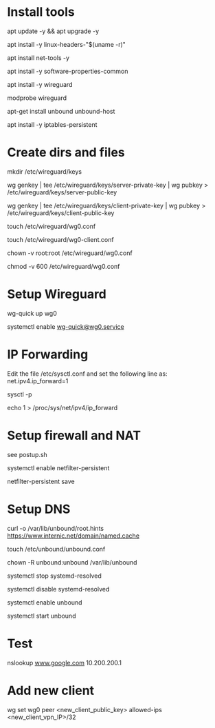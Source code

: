 # Install tools

apt update -y && apt upgrade -y

apt install -y linux-headers-"$(uname -r)"

apt install net-tools -y

apt install -y software-properties-common

apt install -y wireguard

modprobe wireguard

apt-get install unbound unbound-host

apt install -y iptables-persistent

# Create dirs and files

mkdir /etc/wireguard/keys

wg genkey | tee /etc/wireguard/keys/server-private-key | wg pubkey > /etc/wireguard/keys/server-public-key

wg genkey | tee /etc/wireguard/keys/client-private-key | wg pubkey > /etc/wireguard/keys/client-public-key

touch /etc/wireguard/wg0.conf

touch /etc/wireguard/wg0-client.conf

chown -v root:root /etc/wireguard/wg0.conf

chmod -v 600 /etc/wireguard/wg0.conf

# Setup Wireguard

wg-quick up wg0

systemctl enable wg-quick@wg0.service

# IP Forwarding

Edit the file /etc/sysctl.conf and set the following line as:
net.ipv4.ip_forward=1

sysctl -p

echo 1 > /proc/sys/net/ipv4/ip_forward

# Setup firewall and NAT

see postup.sh

systemctl enable netfilter-persistent

netfilter-persistent save

# Setup DNS

curl -o /var/lib/unbound/root.hints https://www.internic.net/domain/named.cache

touch /etc/unbound/unbound.conf

chown -R unbound:unbound /var/lib/unbound

systemctl stop systemd-resolved

systemctl disable systemd-resolved

systemctl enable unbound

systemctl start unbound

# Test

nslookup www.google.com 10.200.200.1

# Add new client

wg set wg0 peer <new_client_public_key> allowed-ips <new_client_vpn_IP>/32
